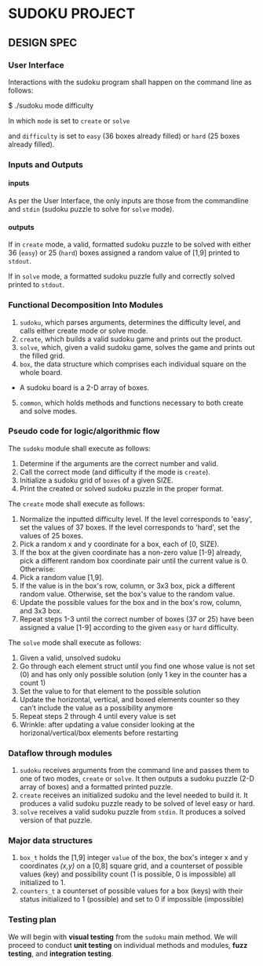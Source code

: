 # SUDOKU PROJECT
## DESIGN SPEC

### User Interface

Interactions with the sudoku program shall happen on the command line as follows:

$ ./sudoku mode difficulty

In which `mode` is set to `create` or `solve`

and `difficulty` is set to `easy` (36 boxes already filled) or `hard` (25 boxes already filled).

### Inputs and Outputs

#### inputs 

As per the User Interface, the only inputs are those from the commandline and `stdin` (sudoku puzzle to solve for `solve` mode).

#### outputs

If in `create` mode, a valid, formatted sudoku puzzle to be solved with either 36 (`easy`) or 25 (`hard`) boxes assigned a random value of [1,9] printed to `stdout`.

If in `solve` mode, a formatted sudoku puzzle fully and correctly solved printed to `stdout`.


### Functional Decomposition Into Modules

1. `sudoku`, which parses arguments, determines the difficulty level, and calls either create mode or solve mode.
2. `create`, which builds a valid sudoku game and prints out the product. 
3. `solve`, which, given a valid sudoku game, solves the game and prints out the filled grid.
4. `box`, the data structure which comprises each individual square on the whole board. 
  - A sudoku board is a 2-D array of boxes.
5. `common`, which holds methods and functions necessary to both create and solve modes. 

### Pseudo code for logic/algorithmic flow

The `sudoku` module shall execute as follows:

1. Determine if the arguments are the correct number and valid.
2. Call the correct mode (and difficulty if the mode is `create`).
3. Initialize a sudoku grid of `boxes` of a given SIZE.
4. Print the created or solved sudoku puzzle in the proper format.

The `create` mode shall execute as follows:

1. Normalize the inputted difficulty level. If the level corresponds to 'easy', set the values of 37 boxes. If the level corresponds to 'hard', set the values of 25 boxes. 
2. Pick a random x and y coordinate for a box, each of [0, SIZE).
3. If the box at the given coordinate has a non-zero value [1-9] already, pick a different random box coordinate pair until the current value is 0. Otherwise:
  1. Pick a random value [1,9]. 
  2. If the value is in the box's row, column, or 3x3 box, pick a different random value. Otherwise, set the box's value to the random value.
  3. Update the possible values for the box and in the box's row, column, and 3x3 box.
4. Repeat steps 1-3 until the correct number of boxes (37 or 25) have been assigned a value [1-9] according to the given `easy` or `hard` difficulty. 

The `solve` mode shall execute as follows:

1.	Given a valid, unsolved sudoku
2.	Go through each element struct until you find one whose value is not set (0) and has only only possible solution (only 1 key in the counter has a count 1)
3.	Set the value to for that element to the possible solution 
4.	Update the horizontal, vertical, and boxed elements counter so they can’t include the value as a possibility anymore
5.	Repeat steps 2 through 4 until every value is set
6.	Wrinkle: after updating a value consider looking at the horizonal/vertical/box elements before restarting 

### Dataflow through modules

1. `sudoku` receives arguments from the command line and passes them to one of two modes, `create` or `solve`. It then outputs a  sudoku puzzle (2-D array of boxes) and a formatted printed puzzle. 
2. `create` receives an initialized sudoku and the level needed to build it. It produces a valid sudoku puzzle ready to be solved of level easy or hard.
3. `solve` receives a valid sudoku puzzle from `stdin`. It produces a solved version of that puzzle.

### Major data structures

1. `box_t` holds the [1,9] integer `value` of the box, the box's integer x and y coordinates *(x,y)* on a [0,8] square grid, and a counterset of possible values (key) and possibility count (1 is possible, 0 is impossible) all initialized to 1. 
2. `counters_t` a counterset of possible values for a box (keys) with their status initialized to 1 (possible) and set to 0 if impossible (impossible)

### Testing plan

We will begin with **visual testing** from the `sudoku` main method. We will proceed to conduct **unit testing** on individual methods and modules, **fuzz testing**, and **integration testing**.